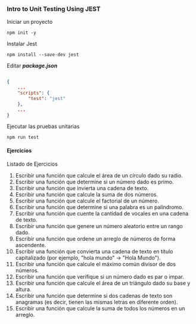 ### Intro to Unit Testing Using JEST

Iniciar un proyecto 

```shell
npm init -y
```

Instalar Jest

```shell
npm install --save-dev jest
```

Editar ***package.json***

```json

{
    ...
    "scripts": {
        "test": "jest"  
    },
    ...
}

```

Ejecutar las pruebas unitarias

```shell
npm run test
```


#### Ejercicios

Listado de Ejercicios

1. Escribir una función que calcule el área de un círculo dado su radio.
2. Escribir una función que determine si un número dado es primo.
3. Escribir una función que invierta una cadena de texto.
4. Escribir una función que calcule la suma de dos números.
5. Escribir una función que calcule el factorial de un número.
6. Escribir una función que determine si una palabra es un palíndromo.
7. Escribir una función que cuente la cantidad de vocales en una cadena de texto.
8. Escribir una función que genere un número aleatorio entre un rango dado.
9. Escribir una función que ordene un arreglo de números de forma ascendente.
10. Escribir una función que convierta una cadena de texto en título capitalizado (por ejemplo, "hola mundo" -> "Hola Mundo").
11. Escribir una función que calcule el máximo común divisor de dos números.
12. Escribir una función que verifique si un número dado es par o impar.
13. Escribir una función que calcule el área de un triángulo dado su base y altura.
14. Escribir una función que determine si dos cadenas de texto son anagramas (es decir, tienen las mismas letras en diferente orden).
15. Escribir una función que calcule la suma de todos los números en un arreglo.